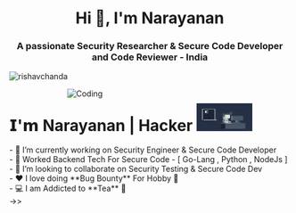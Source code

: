 <h1 align="center">Hi 👋, I'm Narayanan</h1>
<h3 align="center">A passionate Security Researcher & Secure Code Developer and Code Reviewer - India</h3>
<p align="left"> <img src="https://komarev.com/ghpvc/?username=rishavchanda&label=Profile%20views&color=0e75b6&style=flat" alt="rishavchanda" /> </p>
<img align="right" alt="Coding" width="400" src="https://www.lambdatest.com/resources/images/news24.gif">
  <tbody>
    <tr valign="top">
      <td width="10%">
  <h1> 𝗜'𝗺 Narayanan | Hacker <img src="https://raw.githubusercontent.com/Narayanan-info/Narayanan-info/main/g1.gif" width="100" height="50">
       </h1>
- 🔭 I’m currently working on Security Engineer & Secure Code Developer <br>
- 🌱 Worked Backend Tech For Secure Code - [ Go-Lang , Python , NodeJs ] <br>
- 👯 I’m looking to collaborate on Security Testing & Secure Code Dev <br>
- ❤ I love doing **Bug Bounty** For Hobby 🚀 <br>
- 💻 I am Addicted to **Tea** 💎<br>
->> 
       
